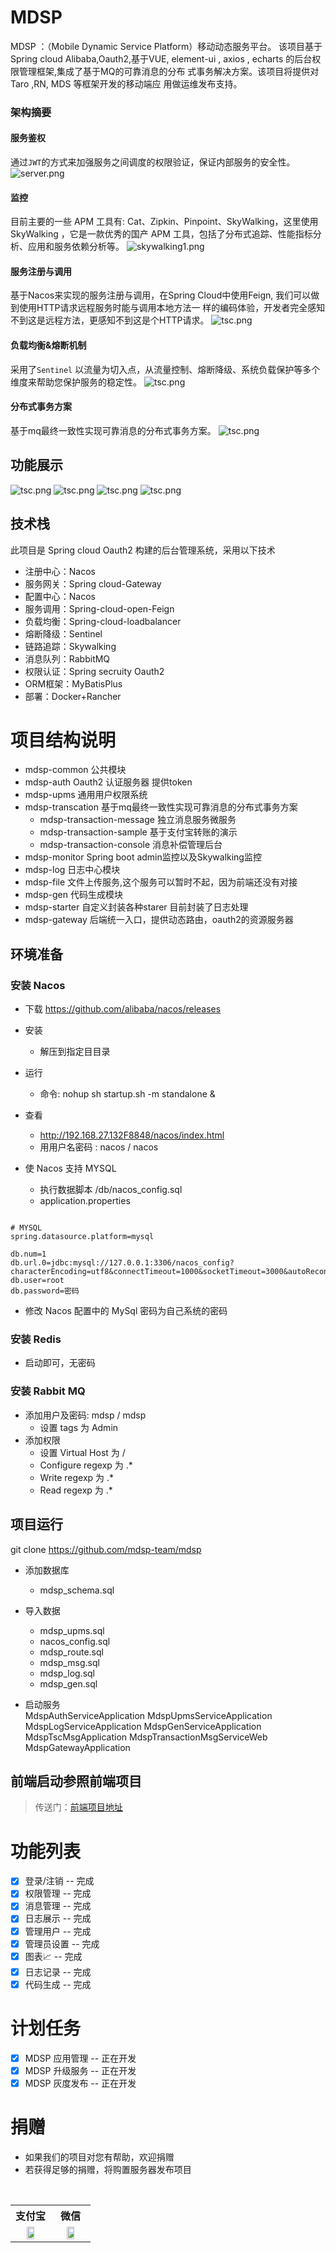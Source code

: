 # MDSP
MDSP ：（Mobile Dynamic Service Platform）移动动态服务平台。
该项目基于Spring cloud Alibaba,Oauth2,基于VUE, element-ui ,
axios , echarts 的后台权限管理框架,集成了基于MQ的可靠消息的分布
式事务解决方案。该项目将提供对 Taro ,RN, MDS 等框架开发的移动端应
用做运维发布支持。

### 架构摘要
#### 服务鉴权
通过`JWT`的方式来加强服务之间调度的权限验证，保证内部服务的安全性。
![server.png](docs/img/server.png)

#### 监控
目前主要的一些 APM 工具有: Cat、Zipkin、Pinpoint、SkyWalking，这里使用 SkyWalking ，它是一款优秀的国产 APM 工具，包括了分布式追踪、性能指标分析、应用和服务依赖分析等。
![skywalking1.png](docs/img/skywalking1.png)

#### 服务注册与调用
基于Nacos来实现的服务注册与调用，在Spring Cloud中使用Feign, 我们可以做到使用HTTP请求远程服务时能与调用本地方法一
样的编码体验，开发者完全感知不到这是远程方法，更感知不到这是个HTTP请求。
![tsc.png](docs/img/nacos.jpg)

#### 负载均衡&熔断机制
采用了`Sentinel` 以流量为切入点，从流量控制、熔断降级、系统负载保护等多个维度来帮助您保护服务的稳定性。
![tsc.png](docs/img/sentinel.jpg)

#### 分布式事务方案
基于mq最终一致性实现可靠消息的分布式事务方案。
![tsc.png](docs/img/tsc.png)


## 功能展示
![tsc.png](docs/img/menu.jpg)
![tsc.png](docs/img/role.jpg)
![tsc.png](docs/img/log.jpg)
![tsc.png](docs/img/createcode.jpg)


## 技术栈
此项目是 Spring cloud Oauth2 构建的后台管理系统，采用以下技术
- 注册中心：Nacos
- 服务网关：Spring cloud-Gateway
- 配置中心：Nacos
- 服务调用：Spring-cloud-open-Feign
- 负载均衡：Spring-cloud-loadbalancer
- 熔断降级：Sentinel
- 链路追踪：Skywalking
- 消息队列：RabbitMQ
- 权限认证：Spring secruity Oauth2
- ORM框架：MyBatisPlus
- 部署：Docker+Rancher



# 项目结构说明
- mdsp-common 公共模块
- mdsp-auth  Oauth2 认证服务器 提供token
- mdsp-upms 通用用户权限系统
- mdsp-transcation 基于mq最终一致性实现可靠消息的分布式事务方案
  - mdsp-transaction-message 独立消息服务微服务
  - mdsp-transaction-sample 基于支付宝转账的演示
  - mdsp-transaction-console 消息补偿管理后台
- mdsp-monitor Spring boot admin监控以及Skywalking监控
- mdsp-log 日志中心模块
- mdsp-file 文件上传服务,这个服务可以暂时不起，因为前端还没有对接
- mdsp-gen 代码生成模块
- mdsp-starter 自定义封装各种starer 目前封装了日志处理
- mdsp-gateway 后端统一入口，提供动态路由，oauth2的资源服务器

## 环境准备

### 安装 Nacos
- 下载 https://github.com/alibaba/nacos/releases
- 安装 
    - 解压到指定⽬目录
- 运⾏
    - 命令: nohup sh startup.sh -m standalone &
    
- 查看
    - http://192.168.27.132F8848/nacos/index.html
    - ⽤用户名密码 : nacos / nacos
- 使 Nacos 支持 MYSQL
    - 执行数据脚本 /db/nacos_config.sql    
    - application.properties
    
```$xslt

# MYSQL
spring.datasource.platform=mysql

db.num=1
db.url.0=jdbc:mysql://127.0.0.1:3306/nacos_config?characterEncoding=utf8&connectTimeout=1000&socketTimeout=3000&autoReconnect=true
db.user=root
db.password=密码

```

- 修改 Nacos 配置中的 MySql 密码为⾃己系统的密码

### 安装 Redis

- 启动即可，无密码

### 安装 Rabbit MQ
- 添加⽤户及密码: mdsp / mdsp
    - 设置 tags 为 Admin
- 添加权限
    - 设置 Virtual Host 为 /
    - Configure regexp 为 .*
    - Write regexp 为 .*
    - Read regexp 为 .*

## 项目运行

git clone https://github.com/mdsp-team/mdsp
- 添加数据库
  - mdsp_schema.sql
- 导入数据
  - mdsp_upms.sql
  - nacos_config.sql
  - mdsp_route.sql
  - mdsp_msg.sql 
  - mdsp_log.sql
  - mdsp_gen.sql

- 启动服务  
  MdspAuthServiceApplication
  MdspUpmsServiceApplication
  MdspLogServiceApplication
  MdspGenServiceApplication
  MdspTscMsgApplication
  MdspTransactionMsgServiceWeb
  MdspGatewayApplication


## 前端启动参照前端项目
>  传送门：[前端项目地址](https://github.com/mdsp-team/mdsp-console) 


# 功能列表

- [x] 登录/注销 -- 完成
- [x] 权限管理 -- 完成
- [x] 消息管理 -- 完成
- [x] 日志展示 -- 完成
- [x] 管理用户 -- 完成
- [x] 管理员设置 -- 完成
- [x] 图表📈 -- 完成
- [x] 日志记录 -- 完成
- [x] 代码生成 -- 完成

# 计划任务

- [x] MDSP 应用管理 -- 正在开发
- [x] MDSP 升级服务 -- 正在开发
- [x] MDSP 灰度发布 -- 正在开发

# 捐赠

- 如果我们的项目对您有帮助，欢迎捐赠
- 若获得足够的捐赠，将购置服务器发布项目

<table>
  <tr>
    <th width="50%">支付宝</th>
    <th width="50%">微信</th>
  </tr>
  <tr></tr>
  <tr align="center">
    <td><img width="50%" src="https://github.com/mdsp-team/mdsp/blob/master/docs/img/zfb.jpg"></td>
    <td><img width="50%" src="https://github.com/mdsp-team/mdsp/blob/master/docs/img/wxf.jpg"></td>
  </tr>
</table>






